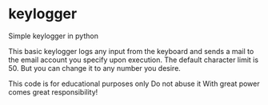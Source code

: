 # keylogger
Simple keylogger in python

This basic keylogger logs any input from the keyboard and sends a mail to the email account you specify upon execution.
The default character limit is 50.
But you can change it to any number you desire.

This code is for educational purposes only
Do not abuse it
With great power comes great responsibility!
